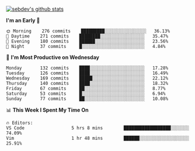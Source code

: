 [![sebdev's github stats](https://github-readme-stats.vercel.app/api?username=sebdeveloper6952)](https://github.com/anuraghazra/github-readme-stats)
<!--START_SECTION:waka-->
**I'm an Early 🐤** 

```text
🌞 Morning    276 commits    █████████░░░░░░░░░░░░░░░░   36.13% 
🌆 Daytime    271 commits    ████████░░░░░░░░░░░░░░░░░   35.47% 
🌃 Evening    180 commits    ██████░░░░░░░░░░░░░░░░░░░   23.56% 
🌙 Night      37 commits     █░░░░░░░░░░░░░░░░░░░░░░░░   4.84%

```
📅 **I'm Most Productive on Wednesday** 

```text
Monday       132 commits    ████░░░░░░░░░░░░░░░░░░░░░   17.28% 
Tuesday      126 commits    ████░░░░░░░░░░░░░░░░░░░░░   16.49% 
Wednesday    169 commits    █████░░░░░░░░░░░░░░░░░░░░   22.12% 
Thursday     140 commits    ████░░░░░░░░░░░░░░░░░░░░░   18.32% 
Friday       67 commits     ██░░░░░░░░░░░░░░░░░░░░░░░   8.77% 
Saturday     53 commits     █░░░░░░░░░░░░░░░░░░░░░░░░   6.94% 
Sunday       77 commits     ██░░░░░░░░░░░░░░░░░░░░░░░   10.08%

```


📊 **This Week I Spent My Time On** 

```text
🔥 Editors: 
VS Code                  5 hrs 8 mins        ██████████████████░░░░░░░   74.09% 
Vim                      1 hr 48 mins        ██████░░░░░░░░░░░░░░░░░░░   25.91%

```


<!--END_SECTION:waka-->
